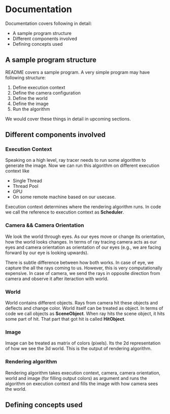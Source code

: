 # Documentation

Documentation covers following in detail:

- A sample program structure
- Different components involved
- Defining concepts used

## A sample program structure

README covers a sample program. A very simple program may have following structure:

1. Define execution context
2. Define the camera configuration
3. Define the world
4. Define the image
5. Run the algorithm

We would cover these things in detail in upcoming sections.

## Different components involved

### Execution Context

Speaking on a high level, ray tracer needs to run some algorithm to generate
the image. Now we can run this algorithm on different execution context like
- Single Thread
- Thread Pool
- GPU
- On some remote machine
based on our usecase.

Execution context determines where the rendering algorithm runs.
In code we call the reference to execution context as **Scheduler**.

### Camera && Camera Orientation

We look the world through eyes. As our eyes move or change its orientation,
how the world looks changes. In terms of ray tracing camera acts as our eyes and
camera orientation as orientation of our eyes (e.g., we are facing forward by
our eye is looking upwards).

There is subtle difference between how both works. In case of eye, we capture
the all the rays coming to us. However, this is very computationally
expensive. In case of camera, we send the rays in opposite direction from
camera and observe it after iteraction with world.

### World

World contains different objects. Rays from camera hit these objects and
deflects and change color. World itself can be treated as object. In terms
of code we call objects as **SceneObject**. When ray hits the scene object, it
hits some part of hit. That part that got hit is called **HitObject**.

### Image

Image can be treated as matrix of colors (pixels). Its the 2d representation of
how we see the 3d world. This is the output of rendering algorithm.

### Rendering algorithm

Rendering algorithm takes execution context, camera, camera orientation, world
and image (for filling output colors) as argument and runs the algorithm on
execution context and fills the image with how camera sees the world.

## Defining concepts used
